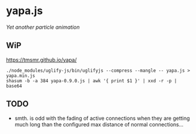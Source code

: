 # yapa.js
*Yet another particle animation*



## WiP

https://tmsmr.github.io/yapa/

```
./node_modules/uglify-js/bin/uglifyjs --compress --mangle -- yapa.js > yapa.min.js
shasum -b -a 384 yapa-0.9.0.js | awk '{ print $1 }' | xxd -r -p | base64
```

## TODO
- smth. is odd with the fading of active connections when they are getting much long than the configured max distance of normal connections...